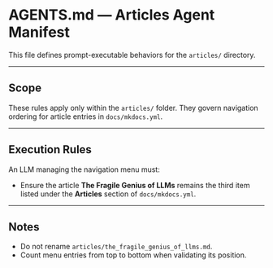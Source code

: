 # AGENTS.md — Articles Agent Manifest

This file defines prompt-executable behaviors for the `articles/` directory.

---

## Scope

These rules apply only within the `articles/` folder. They govern navigation ordering for article entries in `docs/mkdocs.yml`.

---

## Execution Rules

An LLM managing the navigation menu must:

- Ensure the article **The Fragile Genius of LLMs** remains the third item listed under the **Articles** section of `docs/mkdocs.yml`.

---

## Notes

- Do not rename `articles/the_fragile_genius_of_llms.md`.
- Count menu entries from top to bottom when validating its position.
